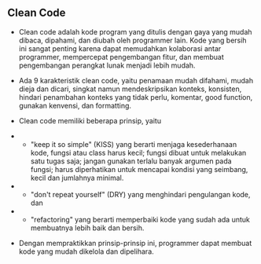 ## Clean Code
- Clean code adalah kode program yang ditulis dengan gaya yang mudah dibaca, dipahami, dan diubah oleh programmer lain. Kode yang bersih ini sangat penting karena dapat memudahkan kolaborasi antar programmer, mempercepat pengembangan fitur, dan membuat pengembangan perangkat lunak menjadi lebih mudah.

- Ada 9 karakteristik clean code, yaitu penamaan mudah difahami, mudah dieja dan dicari, singkat namun mendeskripsikan konteks, konsisten, hindari penambahan konteks yang tidak perlu, komentar, good function, gunakan kenvensi, dan formatting.

- Clean code memiliki beberapa prinsip, yaitu 
- - "keep it so simple" (KISS) yang berarti menjaga kesederhanaan kode, fungsi atau class harus kecil; fungsi dibuat untuk melakukan satu tugas saja; jangan gunakan terlalu banyak argumen pada fungsi; harus diperhatikan untuk mencapai kondisi yang seimbang, kecil dan jumlahnya minimal.
- - "don't repeat yourself" (DRY) yang menghindari pengulangan kode, dan
- - "refactoring" yang berarti memperbaiki kode yang sudah ada untuk membuatnya lebih baik dan bersih. 

- Dengan mempraktikkan prinsip-prinsip ini, programmer dapat membuat kode yang mudah dikelola dan dipelihara.